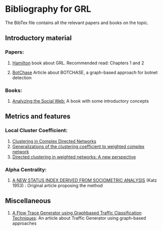 # Bibliography for GRL

The BibTex file contains all the relevant papers and books on the topic.

## Introductory material

### Papers:

1.  [Hamilton](https://www.dropbox.com/s/uk1sadghzloqkug/hamilton-grl-book-2020.pdf?dl=1) book about GRL. Recommended read: Chapters 1 and 2

2.  [BotChase](https://www.dropbox.com/s/cdsl34lmf749e4l/daya-botchase-article-2020.pdf?dl=1) Article about BOTCHASE, a graph-based approach for botnet detection  

### Books:

1.  [Analyzing the Social Web:](https://www.dropbox.com/s/mbms1e9yafc15x6/Jennifer%20Golbeck%20-%20Analyzing%20the%20social%20Web-Elsevier%20_%20Morgan%20Kaufmann%20%282013%29.pdf?dl=1) A book with some introductory concepts  

## Metrics and features

### Local Cluster Coefficient:

1.  [Clustering in Complex Directed Networks](https://arxiv.org/pdf/physics/0612169.pdf)
2.  [Generalizations of the clustering coefficient to weighted complex network](https://www.dropbox.com/s/qxlt45d3eyliblm/a9.pdf?dl=0)
3.  [Directed clustering in weighted networks: A new perspective](https://www.dropbox.com/s/2z33ua7wuox4sa3/j.chaos.2017.12.007.pdf?dl=0)

### Alpha Centrality:

1.  [A NEW STATUS INDEX DERIVED FROM SOCIOMETRIC ANALYSIS](https://www.dropbox.com/s/ql3ucsbyetmbjhn/0612169.pdf?dl=0) (Katz 1953) : Original article proposing the method

## Miscellaneous

1.  [A Flow Trace Generator using Graphbased Traffic Classification Techniques](https://www.dropbox.com/s/s0jjs27ng6fvi6d/1815396.1815503.pdf?dl=1): An article about Traffic Generator using graph-based approaches
